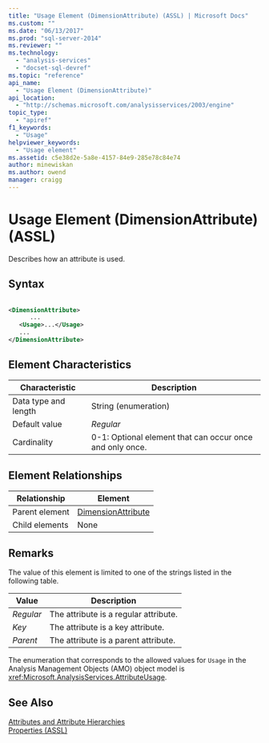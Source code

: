 ```yaml
---
title: "Usage Element (DimensionAttribute) (ASSL) | Microsoft Docs"
ms.custom: ""
ms.date: "06/13/2017"
ms.prod: "sql-server-2014"
ms.reviewer: ""
ms.technology: 
  - "analysis-services"
  - "docset-sql-devref"
ms.topic: "reference"
api_name: 
  - "Usage Element (DimensionAttribute)"
api_location: 
  - "http://schemas.microsoft.com/analysisservices/2003/engine"
topic_type: 
  - "apiref"
f1_keywords: 
  - "Usage"
helpviewer_keywords: 
  - "Usage element"
ms.assetid: c5e38d2e-5a8e-4157-84e9-285e78c84e74
author: minewiskan
ms.author: owend
manager: craigg
---
```

# Usage Element (DimensionAttribute) (ASSL)
  Describes how an attribute is used.  
  
## Syntax  
  
```xml  
  
<DimensionAttribute>  
      ...  
   <Usage>...</Usage>  
   ...  
</DimensionAttribute>  
```  
  
## Element Characteristics  
  
|Characteristic|Description|  
|--------------------|-----------------|  
|Data type and length|String (enumeration)|  
|Default value|*Regular*|  
|Cardinality|0-1: Optional element that can occur once and only once.|  
  
## Element Relationships  
  
|Relationship|Element|  
|------------------|-------------|  
|Parent element|[DimensionAttribute](../data-type/dimensionattribute-data-type-assl.md)|  
|Child elements|None|  
  
## Remarks  
 The value of this element is limited to one of the strings listed in the following table.  
  
|Value|Description|  
|-----------|-----------------|  
|*Regular*|The attribute is a regular attribute.|  
|*Key*|The attribute is a key attribute.|  
|*Parent*|The attribute is a parent attribute.|  
  
 The enumeration that corresponds to the allowed values for `Usage` in the Analysis Management Objects (AMO) object model is <xref:Microsoft.AnalysisServices.AttributeUsage>.  
  
## See Also  
 [Attributes and Attribute Hierarchies](../../multidimensional-models-olap-logical-dimension-objects/attributes-and-attribute-hierarchies.md)   
 [Properties &#40;ASSL&#41;](properties-assl.md)  
  
  
